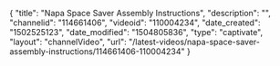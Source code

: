 {
    "title": "Napa Space Saver Assembly Instructions",
    "description": "",
    "channelid": "114661406",
    "videoid": "110004234",
    "date_created": "1502525123",
    "date_modified": "1504805836",
    "type": "captivate",
    "layout": "channelVideo",
    "url": "\/latest-videos\/napa-space-saver-assembly-instructions\/114661406-110004234"
}